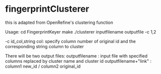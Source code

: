 # fingerprintClusterer
this is adapted from OpenRefine's clustering function

Usage:
cd FingerprintKeyer 
make
./clusterer inputfilename outputfile -c 1,2

-c id_col,string col:
	specify column number of original id and the corresponding string column to cluster

There will be two output files:
	outputfilename : input file with specified columns replaced by cluster name and cluster id
	outputfilename+"link" : column1 new_id / column2 original_id
